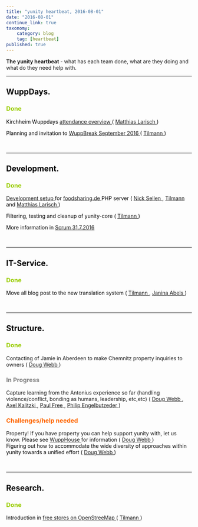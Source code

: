 ```yaml
---
title: "yunity heartbeat, 2016-08-01"
date: "2016-08-01"
continue_link: true
taxonomy:
    category: blog
    tag: [heartbeat]
published: true
---
```


<div class="wiki-content">
 <div style="margin-left: 0.0px;">
  <p>
   <strong>
    The yunity heartbeat
   </strong>
   - what has each team done, what are they doing and what do they need help with.
  </p>
 </div>
 <hr/>
 <h2 id="yunityheartbeat,2016-08-01-WuppDays.">
  <span style="color: rgb(0,0,0);">
   <strong>
    WuppDays.
   </strong>
  </span>
 </h2>
 <h3 id="yunityheartbeat,2016-08-01-Done">
  <span style="color: rgb(0,0,0);">
   <span style="color: rgb(153,204,0);">
    Done
   </span>
  </span>
 </h3>
 <p>
  <span style="color: rgb(0,0,0);">
   Kirchheim Wuppdays
   <a class="external-link" href="http://dudle.inf.tu-dresden.de/Kirchheim_2_attendance/" rel="nofollow">
    attendance overview
   </a>
   (
   <a class="confluence-userlink user-mention" data-base-url="https://yunity.atlassian.net/wiki" data-linked-resource-id="2981927" data-linked-resource-type="userinfo" data-linked-resource-version="2" data-username="matthias" href="https://yunity.atlassian.net/wiki/display/~matthias">
    Matthias Larisch
   </a>
   )
   <br/>
  </span>
 </p>
 <p>
  <span style="color: rgb(0,0,0);">
   Planning and invitation to
   <a href="https://yunity.atlassian.net/wiki/display/YUN/WuppBreak+September+2016" rel="nofollow">
    WuppBreak September 2016
   </a>
   (
   <a class="confluence-userlink user-mention" data-base-url="https://yunity.atlassian.net/wiki" data-linked-resource-id="4227118" data-linked-resource-type="userinfo" data-linked-resource-version="3" data-username="tiltec" href="https://yunity.atlassian.net/wiki/display/~tiltec">
    Tilmann
   </a>
   )
   <br/>
  </span>
 </p>
 <p>
  <span style="color: rgb(0,0,0);">
   <strong>
    <br/>
   </strong>
  </span>
 </p>
 <hr/>
 <h2 id="yunityheartbeat,2016-08-01-Development.">
  <span style="color: rgb(0,0,0);">
   <strong>
    Development.
   </strong>
  </span>
 </h2>
 <h3 id="yunityheartbeat,2016-08-01-Done.1">
  <span style="color: rgb(0,0,0);">
   <span style="color: rgb(153,204,0);">
    Done
   </span>
  </span>
 </h3>
 <p>
  <span style="color: rgb(0,0,0);">
   <a class="external-link" href="https://yunity.slack.com/messages/foodsharing-dev/" rel="nofollow">
    Development setup
   </a>
   for
   <a class="external-link" href="http://foodsharing.de" rel="nofollow">
    foodsharing.de
   </a>
   PHP server (
   <a class="confluence-userlink user-mention" data-base-url="https://yunity.atlassian.net/wiki" data-linked-resource-id="917513" data-linked-resource-type="userinfo" data-linked-resource-version="3" data-username="nicksellen" href="https://yunity.atlassian.net/wiki/display/~nicksellen">
    Nick Sellen
   </a>
   ,
   <a class="confluence-userlink user-mention" data-base-url="https://yunity.atlassian.net/wiki" data-linked-resource-id="4227118" data-linked-resource-type="userinfo" data-linked-resource-version="3" data-username="tiltec" href="https://yunity.atlassian.net/wiki/display/~tiltec">
    Tilmann
   </a>
   and
   <a class="confluence-userlink user-mention" data-base-url="https://yunity.atlassian.net/wiki" data-linked-resource-id="2981927" data-linked-resource-type="userinfo" data-linked-resource-version="2" data-username="matthias" href="https://yunity.atlassian.net/wiki/display/~matthias">
    Matthias Larisch
   </a>
   )
  </span>
 </p>
 <p>
  <span style="color: rgb(0,0,0);">
   Filtering, testing and cleanup of yunity-core (
   <a class="confluence-userlink user-mention" data-base-url="https://yunity.atlassian.net/wiki" data-linked-resource-id="4227118" data-linked-resource-type="userinfo" data-linked-resource-version="3" data-username="tiltec" href="https://yunity.atlassian.net/wiki/display/~tiltec">
    Tilmann
   </a>
   )
  </span>
 </p>
 <p>
  <span style="color: rgb(0,0,0);">
   More information in
   <a href="https://yunity.atlassian.net/wiki/display/YUN/Scrum+31.7.2016" rel="nofollow">
    Scrum 31.7.2016
   </a>
   <br/>
  </span>
 </p>
 <p>
  <span style="color: rgb(0,0,0);">
   <span style="color: rgb(0,0,0);">
    <br/>
   </span>
  </span>
 </p>
 <hr/>
 <h2 id="yunityheartbeat,2016-08-01-IT-Service.">
  <span style="color: rgb(0,0,0);">
   <strong>
    IT-Service.
   </strong>
  </span>
 </h2>
 <h3 id="yunityheartbeat,2016-08-01-Done.2">
  <span style="color: rgb(0,0,0);">
   <span style="color: rgb(153,204,0);">
    Done
   </span>
  </span>
 </h3>
 <p>
  <span style="color: rgb(0,0,0);">
   Move all blog post to the new translation system (
   <a class="confluence-userlink user-mention" data-base-url="https://yunity.atlassian.net/wiki" data-linked-resource-id="4227118" data-linked-resource-type="userinfo" data-linked-resource-version="3" data-username="tiltec" href="https://yunity.atlassian.net/wiki/display/~tiltec">
    Tilmann
   </a>
   ,
   <a class="confluence-userlink user-mention" data-base-url="https://yunity.atlassian.net/wiki" data-linked-resource-id="4227489" data-linked-resource-type="userinfo" data-linked-resource-version="2" data-username="Janina" href="https://yunity.atlassian.net/wiki/display/~Janina">
    Janina Abels
   </a>
   )
   <br/>
  </span>
 </p>
 <p>
  <br/>
 </p>
 <hr/>
 <h2 id="yunityheartbeat,2016-08-01-Structure.">
  <span style="color: rgb(0,0,0);">
   <strong>
    Structure.
   </strong>
  </span>
 </h2>
 <h3 id="yunityheartbeat,2016-08-01-Done.3">
  <span style="color: rgb(0,0,0);">
   <span style="color: rgb(153,204,0);">
    Done
   </span>
  </span>
 </h3>
 <p>
  Contacting of Jamie in Aberdeen to make Chemnitz property inquiries to owners (
  <a class="confluence-userlink user-mention" data-base-url="https://yunity.atlassian.net/wiki" data-linked-resource-id="917517" data-linked-resource-type="userinfo" data-linked-resource-version="8" data-username="dmhwebb" href="https://yunity.atlassian.net/wiki/display/~dmhwebb">
   Doug Webb
  </a>
  )
 </p>
 <h3 id="yunityheartbeat,2016-08-01-InProgress">
  <span style="color: rgb(128,128,128);">
   In Progress
  </span>
 </h3>
 <p>
  Capture learning from the Antonius experience so far (handling violence/conflict, bonding as humans, leadership, etc,etc) (
  <a class="confluence-userlink user-mention" data-base-url="https://yunity.atlassian.net/wiki" data-linked-resource-id="917517" data-linked-resource-type="userinfo" data-linked-resource-version="8" data-username="dmhwebb" href="https://yunity.atlassian.net/wiki/display/~dmhwebb">
   Doug Webb
  </a>
  ,
  <a class="confluence-userlink user-mention" data-base-url="https://yunity.atlassian.net/wiki" data-linked-resource-id="6553694" data-linked-resource-type="userinfo" data-linked-resource-version="1" data-username="syrt" href="https://yunity.atlassian.net/wiki/display/~syrt">
   Axel Kalitzki
  </a>
  ,
  <a class="confluence-userlink user-mention" data-base-url="https://yunity.atlassian.net/wiki" data-linked-resource-id="5177885" data-linked-resource-type="userinfo" data-linked-resource-version="2" data-username="Paul Free" href="https://yunity.atlassian.net/wiki/display/~Paul+Free">
   Paul Free
  </a>
  ,
  <a class="confluence-userlink user-mention" data-base-url="https://yunity.atlassian.net/wiki" data-linked-resource-id="2162705" data-linked-resource-type="userinfo" data-linked-resource-version="1" data-username="Philip" href="https://yunity.atlassian.net/wiki/display/~Philip">
   Philip Engelbutzeder
  </a>
  )
 </p>
 <h3 id="yunityheartbeat,2016-08-01-Challenges/helpneeded">
  <span style="color: rgb(255,102,0);">
   Challenges/help needed
  </span>
 </h3>
 <p>
  Property! If you have property you can help support yunity with, let us know. Please see
  <a href="https://yunity.atlassian.net/wiki/display/YUN/WuppHouse" rel="nofollow">
   WuppHouse
  </a>
  for information
  <span style="color: rgb(0,0,0);">
   (
   <a class="confluence-userlink user-mention" data-base-url="https://yunity.atlassian.net/wiki" data-linked-resource-id="917517" data-linked-resource-type="userinfo" data-linked-resource-version="8" data-username="dmhwebb" href="https://yunity.atlassian.net/wiki/display/~dmhwebb">
    Doug Webb
   </a>
   )
   <br/>
   Figuring out how to accommodate the wide diversity of approaches within yunity towards a unified effort (
   <a class="confluence-userlink user-mention" data-base-url="https://yunity.atlassian.net/wiki" data-linked-resource-id="917517" data-linked-resource-type="userinfo" data-linked-resource-version="8" data-username="dmhwebb" href="https://yunity.atlassian.net/wiki/display/~dmhwebb">
    Doug Webb
   </a>
   )
   <br/>
  </span>
 </p>
 <p>
  <span style="color: rgb(0,0,0);">
   <br/>
  </span>
 </p>
 <hr/>
 <h2 id="yunityheartbeat,2016-08-01-Research.">
  <span style="color: rgb(0,0,0);">
   <strong>
    Research.
   </strong>
  </span>
 </h2>
 <h3 id="yunityheartbeat,2016-08-01-Done.4">
  <span style="color: rgb(0,0,0);">
   <span style="color: rgb(153,204,0);">
    Done
   </span>
  </span>
 </h3>
 <p>
  <span style="color: rgb(0,0,0);">
   Introduction in
   <a class="external-link" href="https://yunity.slack.com/archives/research/p1469966814000005" rel="nofollow">
    free stores on OpenStreeMap
   </a>
   (
   <a class="confluence-userlink user-mention" data-base-url="https://yunity.atlassian.net/wiki" data-linked-resource-id="4227118" data-linked-resource-type="userinfo" data-linked-resource-version="3" data-username="tiltec" href="https://yunity.atlassian.net/wiki/display/~tiltec">
    Tilmann
   </a>
   )
   <br/>
  </span>
 </p>
</div>
